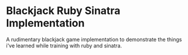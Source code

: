 # Blackjack Ruby Sinatra Implementation

A rudimentary blackjack game implementation to demonstrate the things i've learned while training with ruby and sinatra.
